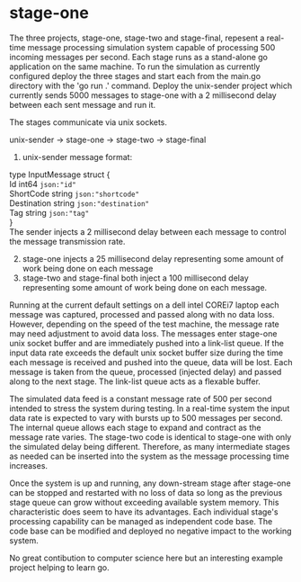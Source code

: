 # stage-one

The three projects, stage-one, stage-two and stage-final, repesent a real-time message processing simulation system capable of processing
500 incoming messages per second. Each stage runs as a stand-alone go application on the same machine. To run the simulation as currently
configured deploy the three stages and start each from the main.go directory with the 'go run .' command. Deploy the unix-sender project
which currently sends 5000 messages to stage-one with a 2 millisecond delay between each sent message and run it.

The stages communicate via unix sockets. 

unix-sender -> stage-one -> stage-two -> stage-final

1. unix-sender message format:       
                                              
type InputMessage struct {                      
	Id          int64  `json:"id"`                    
	ShortCode   string `json:"shortcode"`             
	Destination string `json:"destination"`           
	Tag         string `json:"tag"`                   
}                                                 
The sender injects a 2 millisecond delay between each message to control the message transmission rate.
   
2. stage-one injects a 25 millisecond delay representing some amount of work being done on each message
3. stage-two and stage-final both inject a 100 millisecond delay representing some amount of work being done on each message.

   
Running at the current default settings on a dell intel COREi7 laptop each message was captured, processed and passed along
with no data loss. However, depending on the speed of the test machine, the message rate may need adjustment to avoid data
loss. The messages enter stage-one unix socket buffer and are immediately pushed into a link-list queue. If the input data rate exceeds
the default unix socket buffer size during the time each message is received and pushed into the queue, data will be lost. Each message
is taken from the queue, processed (injected delay) and passed along to the next stage. The link-list queue acts as a flexable
buffer.

The simulated data feed is a constant message rate of 500 per second intended to stress the system during testing. In a real-time
system the input data rate is expected to vary with bursts up to 500 messages per second. The internal queue allows each stage to
expand and contract as the message rate varies. The stage-two code is identical to stage-one with only the simulated delay being
different. Therefore, as many intermediate stages as needed can be inserted into the system as the message processing time increases.

Once the system is up and running, any down-stream stage after stage-one can be stopped and restarted with no loss of data so
long as the previous stage queue can grow without exceeding available system memory. This characteristic does seem to have its 
advantages. Each individual stage's processing capability can be managed as independent code base. The code base can be modified
and deployed no negative impact to the working system.

No great contibution to computer science here but an interesting example project helping to learn go.
